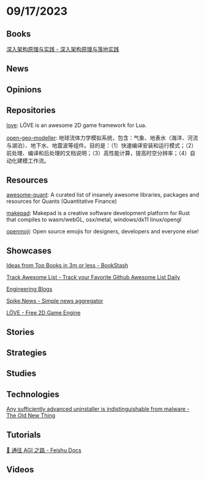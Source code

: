 # 09/17/2023

## Books
[深入架构原理与实践 - 深入架构原理与落地实践](https://thebyte.com.cn/)

## News

## Opinions

## Repositories
[love](https://github.com/love2d/love): LÖVE is an awesome 2D game framework for Lua.

[open-geo-modeller](https://gitee.com/lijian-cug/open-geo-modeller): 地球流体力学模拟系统，包含：气象、地表水（海洋、河流与湖泊）、地下水、地震波等组件。目的是：（1）快速编译安装和运行模式；（2）前处理、编译和后处理的文档说明；（3）高性能计算，提高时空分辨率；（4）自动化建模工作流。

## Resources
[awesome-quant](https://github.com/wilsonfreitas/awesome-quant): A curated list of insanely awesome libraries, packages and resources for Quants (Quantitative Finance)

[makepad](https://github.com/makepad/makepad): Makepad is a creative software development platform for Rust that compiles to wasm/webGL, osx/metal, windows/dx11 linux/opengl

[openmoji](https://github.com/hfg-gmuend/openmoji): Open source emojis for designers, developers and everyone else!

## Showcases
[Ideas from Top Books in 3m or less - BookStash](https://bookstash.io/)

[Track Awesome List - Track your Favorite Github Awesome List Daily](https://www.trackawesomelist.com/)

[Engineering Blogs](https://engineeringblogs.xyz/)

[Spike.News - Simple news aggregator](https://spike.news/)

[LÖVE - Free 2D Game Engine](https://love2d.org/)

## Stories

## Strategies

## Studies

## Technologies
[Any sufficiently advanced uninstaller is indistinguishable from malware - The Old New Thing](https://devblogs.microsoft.com/oldnewthing/20230911-00/?p=108749)

## Tutorials
[🌈 通往 AGI 之路 - Feishu Docs](https://waytoagi.feishu.cn/wiki/QPe5w5g7UisbEkkow8XcDmOpn8e)

## Videos

